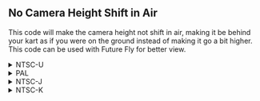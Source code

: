 ## No Camera Height Shift in Air

This code will make the camera height not shift in air, making it be behind your kart as if you were on the ground instead of making it go a bit higher. This code can be used with Future Fly for better view.

<details>
<summary>NTSC-U</summary>

```powerpc
04599670 60000000
```
</details>

<details>
<summary>PAL</summary>

```powerpc
045A46A8 60000000
```
</details>

<details>
<summary>NTSC-J</summary>

```powerpc
045A4028 60000000
```
</details>

<details>
<summary>NTSC-K</summary>

```powerpc
04592700 60000000
```
</details>